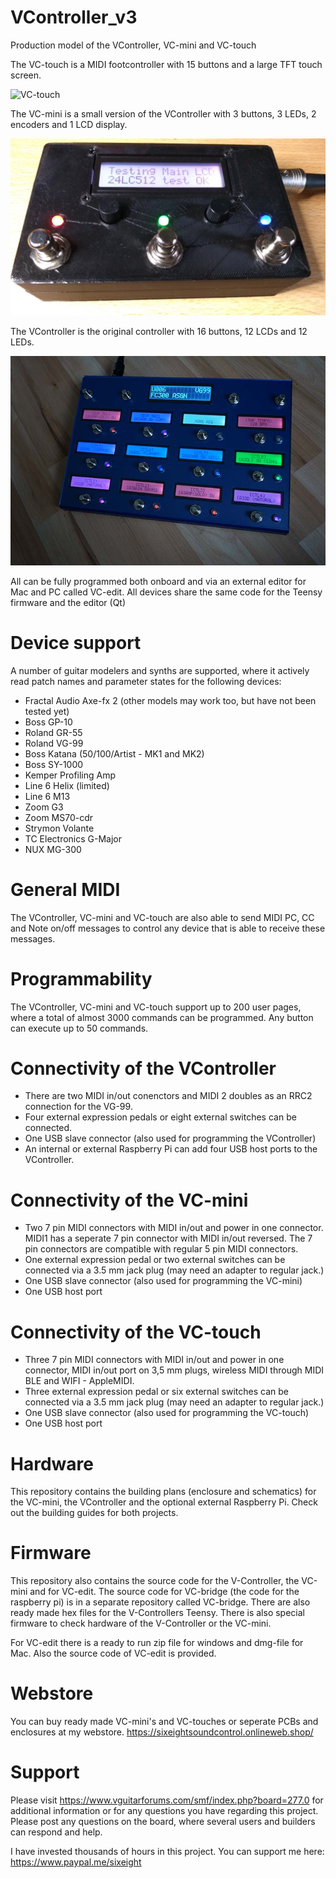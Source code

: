 # VController_v3
Production model of the VController, VC-mini and VC-touch

The VC-touch is a MIDI footcontroller with 15 buttons and a large TFT touch screen.

![VC-touch](https://i.postimg.cc/KzftrF10/VC-touch.jpg)

The VC-mini is a small version of the VController with 3 buttons, 3 LEDs, 2 encoders and 1 LCD display.

![VC-mini](https://github.com/sixeight7/VController_v3/blob/master/Firmware/VC-edit/VC-mini.jpg)

The VController is the original controller with 16 buttons, 12 LCDs and 12 LEDs.

![VController](https://github.com/sixeight7/VController_v3/blob/master/Firmware/VC-edit/VController_RGB.JPG)

All can be fully programmed both onboard and via an external editor for Mac and PC called VC-edit.
All devices share the same code for the Teensy firmware and the editor (Qt)

# Device support
A number of guitar modelers and synths are supported, where it actively read patch names and parameter states for the following devices:
* Fractal Audio Axe-fx 2 (other models may work too, but have not been tested yet)
* Boss GP-10
* Roland GR-55
* Roland VG-99
* Boss Katana (50/100/Artist - MK1 and MK2)
* Boss SY-1000
* Kemper Profiling Amp
* Line 6 Helix (limited)
* Line 6 M13
* Zoom G3
* Zoom MS70-cdr
* Strymon Volante
* TC Electronics G-Major
* NUX MG-300

# General MIDI
The VController, VC-mini and VC-touch are also able to send MIDI PC, CC and Note on/off messages to control any device that is able to receive these messages.

# Programmability
The VController, VC-mini and VC-touch support up to 200 user pages, where a total of almost 3000 commands can be programmed. Any button can execute up to 50 commands.

# Connectivity of the VController
* There are two MIDI in/out conenctors and MIDI 2 doubles as an RRC2 connection for the VG-99.
* Four external expression pedals or eight external switches can be connected.
* One USB slave connector (also used for programming the VController)
* An internal or external Raspberry Pi can add four USB host ports to the VController.

# Connectivity of the VC-mini
* Two 7 pin MIDI connectors with MIDI in/out and power in one connector. MIDI1 has a seperate 7 pin connector with MIDI in/out reversed. The 7 pin connectors are compatible with regular 5 pin MIDI connectors.
* One external expression pedal or two external switches can be connected via a 3.5 mm jack plug (may need an adapter to regular jack.)
* One USB slave connector (also used for programming the VC-mini)
* One USB host port

# Connectivity of the VC-touch
* Three 7 pin MIDI connectors with MIDI in/out and power in one connector, MIDI in/out port on 3,5 mm plugs, wireless MIDI through MIDI BLE and WIFI - AppleMIDI.
* Three external expression pedal or six external switches can be connected via a 3.5 mm jack plug (may need an adapter to regular jack.)
* One USB slave connector (also used for programming the VC-touch)
* One USB host port

# Hardware
This repository contains the building plans (enclosure and schematics) for the VC-mini, the VController and the optional external Raspberry Pi. Check out the building guides for both projects.

# Firmware
This repository also contains the source code for the V-Controller, the VC-mini and for VC-edit. The source code for VC-bridge (the code for the raspberry pi) is in a separate repository called VC-bridge. There are also ready made hex files for the V-Controllers Teensy. There is also special firmware to check hardware of the V-Controller or the VC-mini.

For VC-edit there is a ready to run zip file for windows and dmg-file for Mac. Also the source code of VC-edit is provided.

# Webstore
You can buy ready made VC-mini's and VC-touches or seperate PCBs and enclosures at my webstore.
https://sixeightsoundcontrol.onlineweb.shop/

# Support
Please visit https://www.vguitarforums.com/smf/index.php?board=277.0 for additional information or for any questions you have regarding this project. Please post any questions on the board, where several users and builders can respond and help.

I have invested thousands of hours in this project. You can support me here: https://www.paypal.me/sixeight


